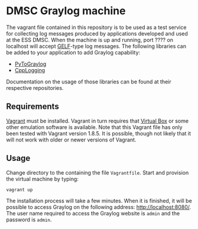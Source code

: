 # DMSC Graylog machine
The vagrant file contained in this repository is to be used as a test service for collecting log messages produced by applications developed and used at the ESS DMSC. When the machine is up and running, port ???? on localhost will accept [GELF](http://docs.graylog.org/en/2.1/pages/gelf.html)-type log messages. The following libraries can be added to your application to add Graylog capability:

 * [PyToGraylog]()
 * [CppLogging]()

Documentation on the usage of those libraries can be found at their respective repositories.

## Requirements
[Vagrant](https://www.vagrantup.com) must be installed. Vagrant in turn requires that [Virtual Box](https://www.virtualbox.org) or some other emulation software is available. Note that this Vagrant file has only been tested with Vagrant version 1.8.5. It is possible, though not likely that it will not work with older or newer versions of Vagrant.

## Usage
Change directory to the containing the file `Vagrantfile`. Start and provision the virtual machine by typing:

    vagrant up

The installation process will take a few minutes. When it is finished, it will be possible to access Graylog on the following address: [http://localhost:8080/](http://localhost:8080/). The user name required to access the Graylog website is `admin` and the password is `admin`.

